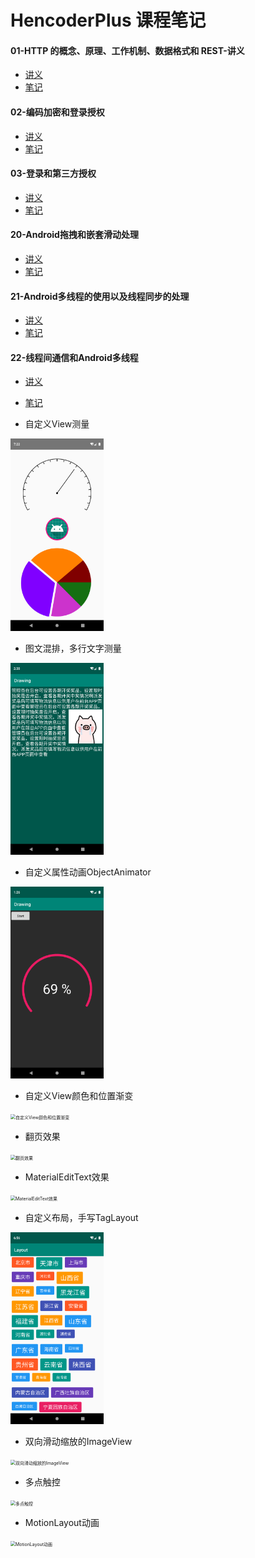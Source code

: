 # HencoderPlus 课程笔记

#### 01-HTTP 的概念、原理、工作机制、数据格式和 REST-讲义
- [讲义](./note/01-HTTP工作原理.pdf "HTTP原理") 
- [笔记](./note/01-HTTP工作原理.md "HTTP原理")

#### 02-编码加密和登录授权
- [讲义](./note/02-编码加密和登录授权.pdf "编码加密和登录授权") 
- [笔记](./note/02-编码加密和登录授权.md "编码加密和登录授权")

#### 03-登录和第三方授权
- [讲义](./note/03-登录和第三方授权.pdf "登录和第三方授权") 
- [笔记](./note/03-登录和第三方授权.md "登录和第三方授权")

#### 20-Android拖拽和嵌套滑动处理
- [讲义](./note/20-拖拽和嵌套滑动.pdf "拖拽和滑动嵌套") 
- [笔记](./note/20-拖拽和嵌套滑动.md "拖拽和滑动嵌套") 

#### 21-Android多线程的使用以及线程同步的处理
- [讲义](./note/21-多线程和线程同步.pdf "多线程和线程同步") 
- [笔记](./note/21-多线程和线程同步.md "多线程和线程同步") 

#### 22-线程间通信和Android多线程
- [讲义](./note/22-线程间通信和Android多线程.pdf "线程间通信和Android多线程") 
- [笔记](./note/22-线程间通信和Android多线程 "线程间通信和Android多线程") 





- 自定义View测量
<img src="./images/img1.png" alt="自定义View测量" style="zoom:30%;" />



- 图文混排，多行文字测量
<img src="./images/img2.png" alt="图文混排，多行文字测量" style="zoom:30%;" />



- 自定义属性动画ObjectAnimator
<img src="./images/img3.png" alt="自定义属性动画ObjectAnimator" style="zoom:30%;" />



- 自定义View颜色和位置渐变
<img src="./images/img4.gif" alt="自定义View颜色和位置渐变" style="zoom:50%;" />



- 翻页效果
<img src="./images/img5.gif" alt="翻页效果" style="zoom:50%;" />



- MaterialEditText效果
<img src="./images/img6.gif" alt="MaterialEditText效果" style="zoom:50%;" />



- 自定义布局，手写TagLayout
<img src="./images/img7.png" alt="自定义布局，手写TagLayout" style="zoom:30%;" />



- 双向滑动缩放的ImageView
<img src="./images/img8.gif" alt="双向滑动缩放的ImageView" style="zoom:50%;" />



- 多点触控
<img src="./images/img9.gif" alt="多点触控" style="zoom:50%;" />



- MotionLayout动画
<img src="./images/img10.gif" alt="MotionLayout动画" style="zoom:50%;" />

